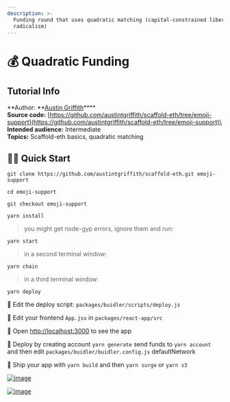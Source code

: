 ```yaml
---
description: >-
  Funding round that uses quadratic matching (capital-constrained liberal
  radicalism)
---
```


# 💰 Quadratic Funding

## Tutorial Info

**Author: **[Austin Griffith](https://github.com/austintgriffith)****\
**Source code:** [https://github.com/austintgriffith/scaffold-eth/tree/emoji-support](https://github.com/austintgriffith/scaffold-eth/tree/emoji-support)\
**Intended audience:** Intermediate\
**Topics:** Scaffold-eth basics, quadratic matching

## 🏃‍♀️ Quick Start

```
git clone https://github.com/austintgriffith/scaffold-eth.git emoji-support

cd emoji-support

git checkout emoji-support
```

```
yarn install
```

> you might get node-gyp errors, ignore them and run:

```
yarn start
```

> in a second terminal window:

```
yarn chain
```

> in a third terminal window:

```
yarn deploy
```

🔏 Edit the deploy script: `packages/buidler/scripts/deploy.js`

📝 Edit your frontend `App.jsx` in `packages/react-app/src`

📱 Open [http://localhost:3000](http://localhost:3000) to see the app

📡 Deploy by creating account `yarn generate` send funds to `yarn account` and then edit `packages/buidler/buidler.config.js` defaultNetwork

🚢 Ship your app with `yarn build` and then `yarn surge` or `yarn s3`

[![image](https://user-images.githubusercontent.com/2653167/98257948-85038a80-1f3d-11eb-8cfc-1fc9f89104ac.png)](https://user-images.githubusercontent.com/2653167/98257948-85038a80-1f3d-11eb-8cfc-1fc9f89104ac.png)

[![image](https://user-images.githubusercontent.com/2653167/98258057-a2385900-1f3d-11eb-9cc0-ad50621fbc58.png)](https://user-images.githubusercontent.com/2653167/98258057-a2385900-1f3d-11eb-9cc0-ad50621fbc58.png)
